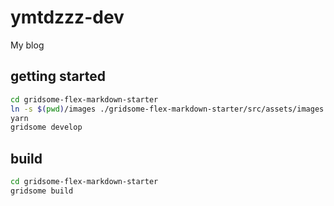 # ymtdzzz-dev
My blog

## getting started

```sh
cd gridsome-flex-markdown-starter
ln -s $(pwd)/images ./gridsome-flex-markdown-starter/src/assets/images
yarn
gridsome develop
```

## build

```sh
cd gridsome-flex-markdown-starter
gridsome build
```
